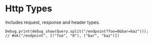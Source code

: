 # Http Types

Includes request, response and header types.

```motoko
Debug.print(debug_show(Query.split("/endpoint?foo=0&bar=baz")));
// #ok("/endpoint", [("foo", "0"), ("bar", "baz")])
```
